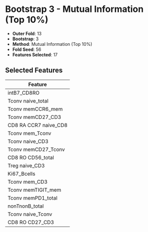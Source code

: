 # Bootstrap 3 - Mutual Information (Top 10%)

- **Outer Fold**: 13
- **Bootstrap**: 3
- **Method**: Mutual Information (Top 10%)
- **Fold Seed**: 56
- **Features Selected**: 17

## Selected Features

| Feature |
|---------|
| intB7_CD8RO |
| Tconv naive_total |
| Tconv memCCR6_mem |
| Tconv memCD27_CD3 |
| CD8 RA CCR7 naive_CD8 |
| Tconv mem_Tconv |
| Tconv naive_CD3 |
| Tconv memCD27_Tconv |
| CD8 RO CD56_total |
| Treg naive_CD3 |
| Ki67_Bcells |
| Tconv mem_CD3 |
| Tconv memTIGIT_mem |
| Tconv memPD1_total |
| nonTnonB_total |
| Tconv naive_Tconv |
| CD8 RO CD27_CD3 |
